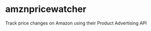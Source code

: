 amznpricewatcher
================

Track price changes on Amazon using their Product Advertising API
